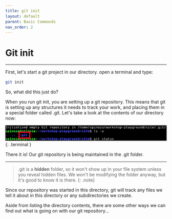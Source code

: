 ```yaml
---
title: git init
layout: default
parent: Basic Commands
nav_order: 2
---
```


# Git init
---

First, let's start a git project in our directory.
open a terminal and type:

```bash
git init
```

So, what did this just do? 

When you run git init, you are setting up a git repository. This means that git is setting up any structures it needs to track your work, and placing them in a special folder called .git. Let's take a look at the contents of our directory now:

![show .git](../images/init/show-.git.png)
{: .terminal }

There it is! Our git repository is being maintained in the .git folder. 

---
> .git is a **hidden** folder, so it won't show up in your file system unless you reveal hidden files. We won't be modifying the folder anyway, but it's good to know it is there. 
{: .note}

Since our repository was started in this directory, git will track any files we tell it about in this directory or any subdirectories we create. 

Aside from listing the directory contents, there are some other ways we can find out what is going on with our git repository...